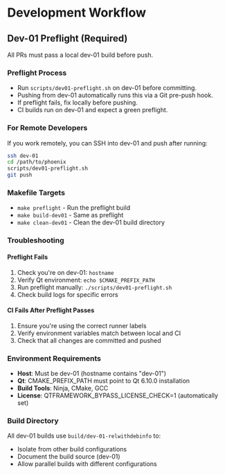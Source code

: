 # Development Workflow

## Dev-01 Preflight (Required)

All PRs must pass a local dev-01 build before push.

### Preflight Process

- Run `scripts/dev01-preflight.sh` on dev-01 before committing.
- Pushing from dev-01 automatically runs this via a Git pre-push hook.
- If preflight fails, fix locally before pushing.
- CI builds run on dev-01 and expect a green preflight.

### For Remote Developers

If you work remotely, you can SSH into dev-01 and push after running:

```bash
ssh dev-01
cd /path/to/phoenix
scripts/dev01-preflight.sh
git push
```

### Makefile Targets

- `make preflight` - Run the preflight build
- `make build-dev01` - Same as preflight
- `make clean-dev01` - Clean the dev-01 build directory

### Troubleshooting

#### Preflight Fails
1. Check you're on dev-01: `hostname`
2. Verify Qt environment: `echo $CMAKE_PREFIX_PATH`
3. Run preflight manually: `./scripts/dev01-preflight.sh`
4. Check build logs for specific errors

#### CI Fails After Preflight Passes
1. Ensure you're using the correct runner labels
2. Verify environment variables match between local and CI
3. Check that all changes are committed and pushed

### Environment Requirements

- **Host**: Must be dev-01 (hostname contains "dev-01")
- **Qt**: CMAKE_PREFIX_PATH must point to Qt 6.10.0 installation
- **Build Tools**: Ninja, CMake, GCC
- **License**: QTFRAMEWORK_BYPASS_LICENSE_CHECK=1 (automatically set)

### Build Directory

All dev-01 builds use `build/dev-01-relwithdebinfo` to:
- Isolate from other build configurations
- Document the build source (dev-01)
- Allow parallel builds with different configurations
